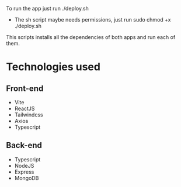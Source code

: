 To run the app just run ./deploy.sh

* The sh script maybe needs permissions, just run sudo chmod +x ./deploy.sh

This scripts installs all the dependencies of both apps and run each of them.


# Technologies used
## Front-end
- Vite
- ReactJS
- Tailwindcss
- Axios
- Typescript

## Back-end
- Typescript
- NodeJS
- Express
- MongoDB